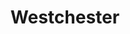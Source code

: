 ---
layout: project
collection: projects
title: Westchester
images: 
  - alt: westchester
    src: "/assets/images/gallery/projects/westchester/w-marble-stove.jpg"
    description: kitchen
  - alt: westchester
    src: "/assets/images/gallery/projects/westchester/1-west-bed.jpg"
    description: bed
  - alt: westchester
    src: "/assets/images/gallery/projects/westchester/3-west-bath.jpg"
    description: Bath
---